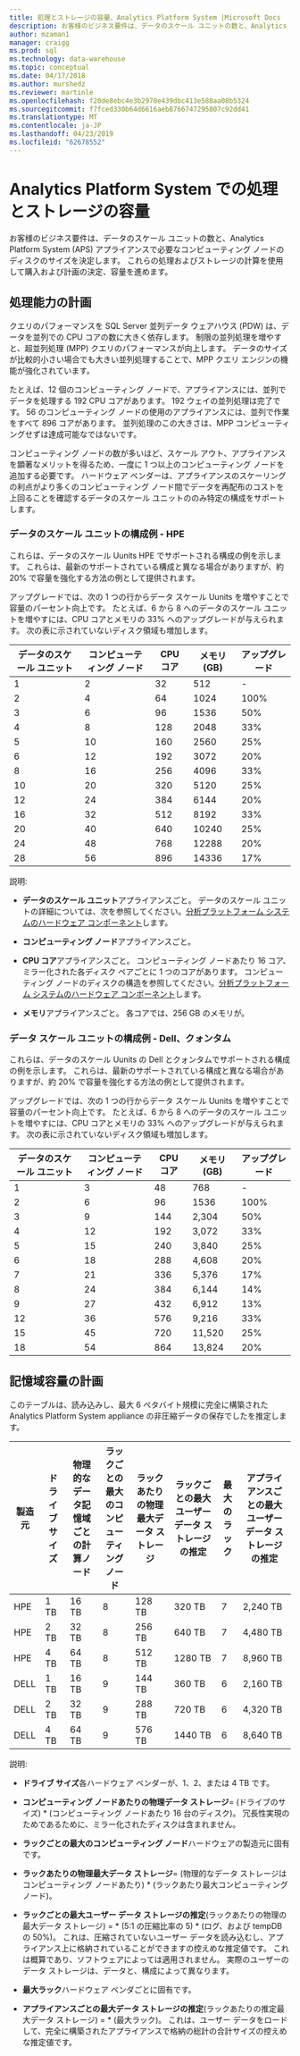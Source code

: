 ```yaml
---
title: 処理とストレージの容量、Analytics Platform System |Microsoft Docs
description: お客様のビジネス要件は、データのスケール ユニットの数と、Analytics Platform System (APS) アプライアンスで必要なコンピューティング ノードのディスクのサイズを決定します。
author: mzaman1
manager: craigg
ms.prod: sql
ms.technology: data-warehouse
ms.topic: conceptual
ms.date: 04/17/2018
ms.author: murshedz
ms.reviewer: martinle
ms.openlocfilehash: f20de8ebc4e3b2970e439dbc413e588aa08b5324
ms.sourcegitcommit: f7fced330b64d6616aeb8766747295807c92dd41
ms.translationtype: MT
ms.contentlocale: ja-JP
ms.lasthandoff: 04/23/2019
ms.locfileid: "62678552"
---
```

# <a name="processing-and-storage-capacity-in-analytics-platform-system"></a>Analytics Platform System での処理とストレージの容量
お客様のビジネス要件は、データのスケール ユニットの数と、Analytics Platform System (APS) アプライアンスで必要なコンピューティング ノードのディスクのサイズを決定します。 これらの処理およびストレージの計算を使用して購入および計画の決定、容量を進めます。  
  
  
## <a name="section1"></a>処理能力の計画  
クエリのパフォーマンスを SQL Server 並列データ ウェアハウス (PDW) は、データを並列での CPU コアの数に大きく依存します。 制限の並列処理を増やすと、超並列処理 (MPP) クエリのパフォーマンスが向上します。 データのサイズが比較的小さい場合でも大きい並列処理することで、MPP クエリ エンジンの機能が強化されています。  
  
たとえば、12 個のコンピューティング ノードで、アプライアンスには、並列でデータを処理する 192 CPU コアがあります。 192 ウェイの並列処理は完了です。 56 のコンピューティング ノードの使用のアプライアンスには、並列で作業をすべて 896 コアがあります。 並列処理のこの大きさは、MPP コンピューティングせずは達成可能なではないです。  
  
コンピューティング ノードの数が多いほど、スケール アウト、アプライアンスを顕著なメリットを得るため、一度に 1 つ以上のコンピューティング ノードを追加する必要です。 ハードウェア ベンダーは、アプライアンスのスケーリングの利点がより多くのコンピューティング ノード間でデータを再配布のコストを上回ることを確認するデータのスケール ユニットののみ特定の構成をサポートします。  
  
### <a name="data-scale-unit-configuration-examples---hpe"></a>データのスケール ユニットの構成例 - HPE  
これらは、データのスケール Uunits HPE でサポートされる構成の例を示します。 これらは、最新のサポートされている構成と異なる場合がありますが、約 20% で容量を強化する方法の例として提供されます。  
  
アップグレードでは、次の 1 つの行からデータ スケール Uunits を増やすことで容量のパーセント向上です。 たとえば、6 から 8 へのデータのスケール ユニットを増やすには、CPU コアとメモリの 33% へのアップグレードが与えられます。  次の表に示されていないディスク領域も増加します。  
  
|データのスケール ユニット|コンピューティング ノード|CPU コア|メモリ (GB)|アップグレード|  
|--------------------|-----------------|-------------|-----------------|----------|  
|1|2|32|512|-|  
|2|4|64|1024|100%|  
|3|6|96|1536|50%|  
|4|8|128|2048|33%|  
|5|10|160|2560|25%|  
|6|12|192|3072|20%|  
|8|16|256|4096|33%|  
|10|20|320|5120|25%|  
|12|24|384|6144|20%|  
|16|32|512|8192|33%|  
|20|40|640|10240|25%|  
|24|48|768|12288|20%|  
|28|56|896|14336|17%|  
  
説明:  
  
-   **データのスケール ユニット**アプライアンスごと。 データのスケール ユニットの詳細については、次を参照してください。[分析プラットフォーム システムのハードウェア コンポーネント](hardware-components.md)します。  
  
-   **コンピューティング ノード**アプライアンスごと。  
  
-   **CPU コア**アプライアンスごと。 コンピューティング ノードあたり 16 コア、ミラー化された各ディスク ペアごとに 1 つのコアがあります。 コンピューティング ノードのディスクの構造を参照してください。[分析プラットフォーム システムのハードウェア コンポーネント](hardware-components.md)します。  
  
-   **メモリ**アプライアンスごと。 各コアでは、256 GB のメモリが。  
  
### <a name="data-scale-unit-configuration-examples---dell-quanta"></a>データ スケール ユニットの構成例 - Dell、クォンタム  
これらは、データのスケール Uunits の Dell とクォンタムでサポートされる構成の例を示します。 これらは、最新のサポートされている構成と異なる場合がありますが、約 20% で容量を強化する方法の例として提供されます。  
  
アップグレードでは、次の 1 つの行からデータ スケール Uunits を増やすことで容量のパーセント向上です。 たとえば、6 から 8 へのデータのスケール ユニットを増やすには、CPU コアとメモリの 33% へのアップグレードが与えられます。 次の表に示されていないディスク領域も増加します。  
  
|データのスケール ユニット|コンピューティング ノード|CPU コア|メモリ (GB)|アップグレード|  
|--------------------|-----------------|-------------|-----------------|----------|  
|1|3|48|768|-|  
|2|6|96|1536|100%|  
|3|9|144|2,304|50%|  
|4|12|192|3,072|33%|  
|5|15|240|3,840|25%|  
|6|18|288|4,608|20%|  
|7|21|336|5,376|17%|  
|8|24|384|6,144|14%|  
|9|27|432|6,912|13%|  
|12|36|576|9,216|33%|  
|15|45|720|11,520|25%|  
|18|54|864|13,824|20%|  
  
## <a name="section2"></a>記憶域容量の計画  
このテーブルは、読み込みし、最大 6 ペタバイト規模に完全に構築された Analytics Platform System appliance の非圧縮データの保存でしたを推定します。 
  
|製造元|ドライブ サイズ|物理的なデータ記憶域ごとの計算ノード|ラックごとの最大のコンピューティング ノード|ラックあたりの物理最大データ ストレージ|ラックごとの最大ユーザー データ ストレージの推定|最大のラック|アプライアンスごとの最大ユーザー データ ストレージの推定|  
|----------|--------------|------------------------------------------|----------------------------------|------------------------------------------|------------------------------------------------|-----------------|-----------------------------------------------------|  
|HPE|1 TB|16 TB|8|128 TB|320 TB|7|2,240 TB|  
|HPE|2 TB|32 TB|8|256 TB|640 TB|7|4,480 TB|  
|HPE|4 TB|64 TB|8|512 TB|1280 TB|7|8,960 TB|  
|DELL|1 TB|16 TB|9|144 TB|360 TB|6|2,160 TB|  
|DELL|2 TB|32 TB|9|288 TB|720 TB|6|4,320 TB|  
|DELL|4 TB|64 TB|9|576 TB|1440 TB|6|8,640 TB|   
  
説明:  
  
-   **ドライブ サイズ**各ハードウェア ベンダーが、1、2、または 4 TB です。  
  
-   **コンピューティング ノードあたりの物理データ ストレージ**= (ドライブのサイズ) * (コンピューティング ノードあたり 16 台のディスク)。 冗長性実現のためであるために、ミラー化されたディスクは含まれません。  
  
-   **ラックごとの最大のコンピューティング ノード**ハードウェアの製造元に固有です。  
  
-   **ラックあたりの物理最大データ ストレージ**= (物理的なデータ ストレージはコンピューティング ノードあたり) * (ラックあたり最大コンピューティング ノード)。  
  
-   **ラックごとの最大ユーザー データ ストレージの推定**(ラックあたりの物理の最大データ ストレージ) = * (5:1 の圧縮比率の 5) \* (ログ、および tempDB の 50%)。 これは、圧縮されていないユーザー データを読み込むし、アプライアンス上に格納されていることができますの控えめな推定値です。 これは概算であり、ソフトウェアによっては適用されません。 実際のユーザーのデータ ストレージは、データと、構成によって異なります。  
  
-   **最大ラック**ハードウェア ベンダごとに固有です。  
  
-   **アプライアンスごとの最大データ ストレージの推定**(ラックあたりの推定最大データ ストレージ) = * (最大ラック)。 これは、ユーザー データをロードして、完全に構築されたアプライアンスで格納の総計の合計サイズの控えめな推定値です。  
  
